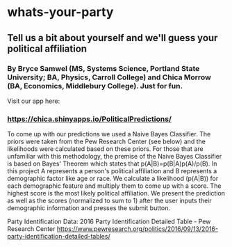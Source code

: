 # whats-your-party
## Tell us a bit about yourself and we'll guess your political affiliation
### By Bryce Samwel (MS, Systems Science, Portland State University; BA, Physics, Carroll College) and Chica Morrow (BA, Economics, Middlebury College). Just for fun.

Visit our app here:
### https://chica.shinyapps.io/PoliticalPredictions/

To come up with our predictions we used a Naive Bayes Classifier. The priors were taken from the Pew Research Center (see below) and the likelihoods were calculated based on these priors. For those that are unfamiliar with this methodology, the premise of the Naive Bayes Classifier is based on Bayes' Theorem which states that p(A|B)=p(B|A)p(A)/p(B). In this project A represents a person's political affiliation and B represents a demographic factor like age or race. We calculate a likelihood (p(A|B)) for each demographic feature and multiply them to come up with a score. The highest score is the most likely political affiliation. We present the prediction as well as the scores (normalized to sum to 1) after the user inputs their demographic information and presses the submit button.

Party Identification Data:
2016 Party Identification Detailed Table - Pew Research Center
https://www.pewresearch.org/politics/2016/09/13/2016-party-identification-detailed-tables/
